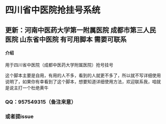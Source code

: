 # 四川省中医院抢挂号系统
## 更新：河南中医药大学第一附属医院 成都市第三人民医院 山东省中医院 有可用脚本 需要可联系
#### 介绍
用于四川省中医院（成都中医药大学附属医院）抢号挂号

这个脚本主要是自用，有用的人不多，看到的人就更不多了，所以就不写详细使用说明了，如果你有幸看到了这个脚本，想要知道详细使用方法，欢迎联系我，咱就是说主打一个杜绝黄牛
### QQ：957549315（备注来意）
### 或者提issue
